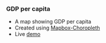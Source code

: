 ### GDP per capita

- A map showing GDP per capita
- Created using [Mapbox-Choropleth](https://github.com/stevage/mapbox-choropleth) 
- Live [demo](https://keen-chandrasekhar-9acdd0.netlify.app/)